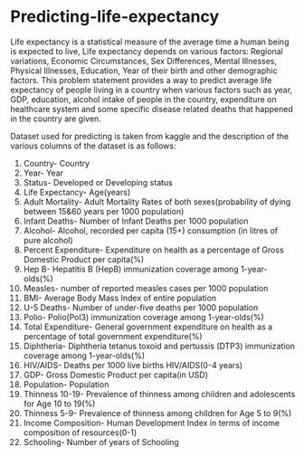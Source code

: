 # Predicting-life-expectancy

Life expectancy is a statistical measure of the average time a human being is expected to live, Life expectancy depends on various factors: Regional variations, Economic Circumstances, Sex Differences, Mental Illnesses, Physical Illnesses, Education, Year of their birth and other demographic factors. This problem statement provides a way to predict average life expectancy of people living in a country when various factors such as year, GDP, education, alcohol intake of people in the country, expenditure on healthcare system and some specific disease related deaths that happened in the country are given.

Dataset used for predicting is taken from kaggle and the description of the various columns of the dataset is as follows:
1. Country- Country
2. Year- Year
3. Status- Developed or Developing status
4. Life Expectancy- Age(years)
5. Adult Mortality- Adult Mortality Rates of both sexes(probability of dying between 15&60 years per 1000 population)
6. Infant Deaths- Number of Infant Deaths per 1000 population
7. Alcohol- Alcohol, recorded per capita (15+) consumption (in litres of pure alcohol)
8. Percent Expenditure- Expenditure on health as a percentage of Gross Domestic Product per capita(%)
9. Hep B- Hepatitis B (HepB) immunization coverage among 1-year-olds(%)
10. Measles- number of reported measles cases per 1000 population
11. BMI- Average Body Mass Index of entire population
12. U-5 Deaths- Number of under-five deaths per 1000 population
13. Polio- Polio(Pol3) immunization coverage among 1-year-olds(%)
14. Total Expenditure- General government expenditure on health as a percentage of total government expenditure(%)
15. Diphtheria- Diphtheria tetanus toxoid and pertussis (DTP3) immunization coverage among 1-year-olds(%)
16. HIV/AIDS- Deaths per 1000 live births HIV/AIDS(0-4 years)
17. GDP- Gross Domestic Product per capita(in USD)
18. Population- Population
19. Thinness 10-19- Prevalence of thinness among children and adolescents for Age 10 to 19(%)
20. Thinness 5-9- Prevalence of thinness among children for Age 5 to 9(%)
21. Income Composition- Human Development Index in terms of income composition of resources(0-1)
22. Schooling- Number of years of Schooling
